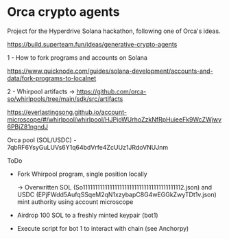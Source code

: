 # Orca crypto agents

Project for the Hyperdrive Solana hackathon, following one of Orca's ideas.

https://build.superteam.fun/ideas/generative-crypto-agents

1 - How to fork programs and accounts on Solana

https://www.quicknode.com/guides/solana-development/accounts-and-data/fork-programs-to-localnet

2 - Whirpool artifacts → https://github.com/orca-so/whirlpools/tree/main/sdk/src/artifacts

https://everlastingsong.github.io/account-microscope/#/whirlpool/whirlpool/HJPjoWUrhoZzkNfRpHuieeFk9WcZWjwy6PBjZ81ngndJ

Orca pool (SOL/USDC) - 7qbRF6YsyGuLUVs6Y1q64bdVrfe4ZcUUz1JRdoVNUJnm

ToDo

- Fork Whirpool program, single position locally

    -> Overwritten SOL (So11111111111111111111111111111111111111112.json) and USDC (EPjFWdd5AufqSSqeM2qN1xzybapC8G4wEGGkZwyTDt1v.json) mint authority using account microscope

- Airdrop 100 SOL to a freshly minted keypair (bot1)
- Execute script for bot 1 to interact with chain (see Anchorpy)